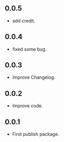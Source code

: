 ## 0.0.5
* add credit.
## 0.0.4
* fixed some bug.
## 0.0.3
* Improve Changelog.
## 0.0.2
* Improve code.
## 0.0.1
* First publish package.
